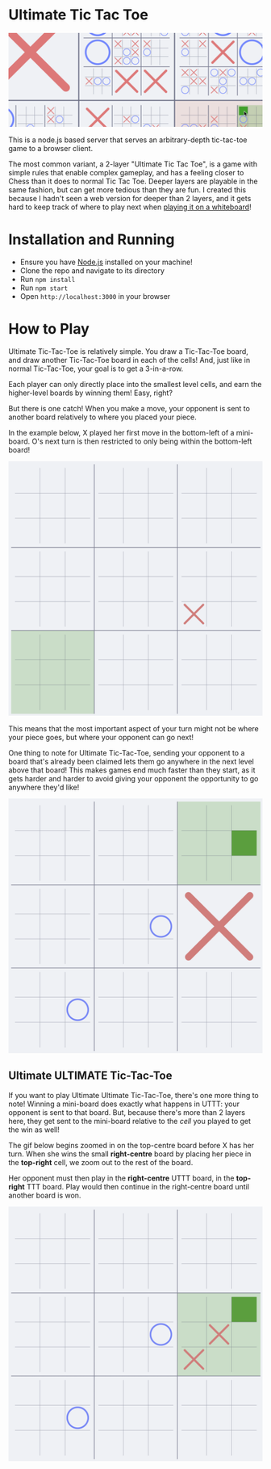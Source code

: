 # Ultimate Tic Tac Toe

<picture>
    <source media="(prefers-color-scheme: dark)" srcset="./assets/preview-dark.png">
    <source media="(prefers-color-scheme: light)" srcset="./assets/preview-light.png">
    <img alt="A screenshot of the game, depicting tic-tac-toe boards nested inside the cells of other tic-tac-toe cells. X's and O's are placed randomly at different levels of depth in the board." src="./assets/preview-light.png">
</picture>

This is a node.js based server that serves an arbitrary-depth tic-tac-toe game to a browser client.

The most common variant, a 2-layer "Ultimate Tic Tac Toe", is a game with simple rules that enable complex gameplay, and has a feeling closer to Chess than it does to normal Tic Tac Toe. Deeper layers are playable in the same fashion, but can get more tedious than they are fun. I created this because I hadn't seen a web version for deeper than 2 layers, and it gets hard to keep track of where to play next when [playing it on a whiteboard](./assets/whiteboard.jpeg)!

# Installation and Running

- Ensure you have [Node.js](https://nodejs.org/) installed on your machine!
- Clone the repo and navigate to its directory
- Run `npm install`
- Run `npm start`
- Open `http://localhost:3000` in your browser

# How to Play

Ultimate Tic-Tac-Toe is relatively simple. You draw a Tic-Tac-Toe board, and draw another Tic-Tac-Toe board in each of the cells! And, just like in normal Tic-Tac-Toe, your goal is to get a 3-in-a-row.

Each player can only directly place into the smallest level cells, and earn the higher-level boards by winning them! Easy, right?

But there is one catch! When you make a move, your opponent is sent to another board relatively to where you placed your piece.

In the example below, X played her first move in the bottom-left of a mini-board. O's next turn is then restricted to only being within the bottom-left board!

<picture>
    <source media="(prefers-color-scheme: dark)" srcset="./assets/tutorial-1-dark.png">
    <source media="(prefers-color-scheme: light)" srcset="./assets/tutorial-1-light.png">
    <img alt="A tic-tac-toe board with tic-tac-toe boards in each cell. One of the mini-boards has an X in the bottom-left corner, and the entire bottom-left mini board is highlighted green." src="./assets/tutorial-1-light.png">
</picture>

This means that the most important aspect of your turn might not be where your piece goes, but where your opponent can go next!

One thing to note for Ultimate Tic-Tac-Toe, sending your opponent to a board that's already been claimed lets them go anywhere in the next level above that board! This makes games end much faster than they start, as it gets harder and harder to avoid giving your opponent the opportunity to go anywhere they'd like!

<picture>
    <source media="(prefers-color-scheme: dark)" srcset="./assets/tutorial-2-dark.gif">
    <source media="(prefers-color-scheme: light)" srcset="./assets/tutorial-2-light.gif">
    <img alt="A gif demonstrating that being sent to a claimed board lets you go anywhere." src="./assets/tutorial-2-light.gif">
</picture>

## Ultimate ULTIMATE Tic-Tac-Toe

If you want to play Ultimate Ultimate Tic-Tac-Toe, there's one more thing to note! Winning a mini-board does exactly what happens in UTTT: your opponent is sent to that board. But, because there's more than 2 layers here, they get sent to the mini-board relative to the *cell* you played to get the win as well!

The gif below begins zoomed in on the top-centre board before X has her turn. When she wins the small **right-centre** board by placing her piece in the **top-right** cell, we zoom out to the rest of the board.

Her opponent must then play in the **right-centre** UTTT board, in the **top-right** TTT board. Play would then continue in the right-centre board until another board is won.

<picture>
    <source media="(prefers-color-scheme: dark)" srcset="./assets/tutorial-3-dark.gif">
    <source media="(prefers-color-scheme: light)" srcset="./assets/tutorial-3-light.gif">
    <img alt="A gif demonstrating multi-level sending." src="./assets/tutorial-3-light.gif">
</picture>
